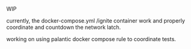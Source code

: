 WIP

currently, the docker-compose.yml /ignite container work and properly coordinate
and countdown the network latch.

working on using palantic docker compose rule to coordinate tests.
